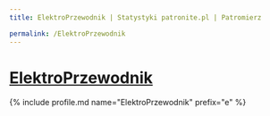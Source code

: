 ```yaml
---
title: ElektroPrzewodnik | Statystyki patronite.pl | Patromierz

permalink: /ElektroPrzewodnik
---
```


# [ElektroPrzewodnik](https://patronite.pl/ElektroPrzewodnik)

{% include profile.md name="ElektroPrzewodnik" prefix="e" %}
